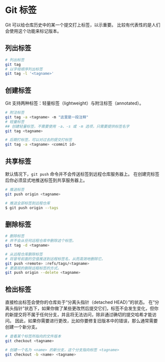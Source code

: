 # Git 标签

Git 可以给仓库历史中的某一个提交打上标签，以示重要。
比较有代表性的是人们会使用这个功能来标记版本。

## 列出标签

```bash
# 列出标签
git tag
# 以字母顺序列出标签
git tag -l '<tagname>'
```

## 创建标签

Git 支持两种标签：轻量标签（lightweight）与附注标签（annotated）。

```bash
# 附注标签
git tag -a <tagname> -m "这里是一段注释"
# 轻量标签
## 创建轻量标签，不需要使用 -a、-s 或 -m 选项，只需要提供标签名字
git tag <tagname>

# 后期打标签，可以对过去的提交打标签
git tag -a <tagname> <commit id>
```

## 共享标签

默认情况下，`git push` 命令并不会传送标签到远程仓库服务器上。
在创建完标签后你必须显式地推送标签到共享服务器上。

```bash
# 推送标签
git push origin <tagname>

# 推送全部标签到远程仓库
$ git push origin --tags
```

## 删除标签

```bash
# 删除标签
# 并不会从任何远程仓库中删除这个标签。
git tag -d <tagname>

# 从远程仓库删除标签
# 将冒号前面的空值推送到远程标签名，从而高效地删除它。
git push <remote> :refs/tags/<tagname>
# 更直观的删除远程标签的方式。
git push origin --delete <tagname>
```

## 检出标签

直接检出标签会使你的仓库处于“分离头指针（detached HEAD）”的状态。
在“分离头指针”状态下，如果你做了某些更改然后提交它们，标签不会发生变化，但你的新提交将不属于任何分支，并且将无法访问，除非通过确切的提交哈希才能访问。
因此，如果你需要进行更改，比如你要修复旧版本中的错误，那么通常需要创建一个新分支。

```bash
# 查看某个标签所指向的文件版本
git checkout <tagname>

# 创建一个名为 <name> 的新分支，这个分支指向标签 <tagname>
git checkout -b <name> <tagname>
```
